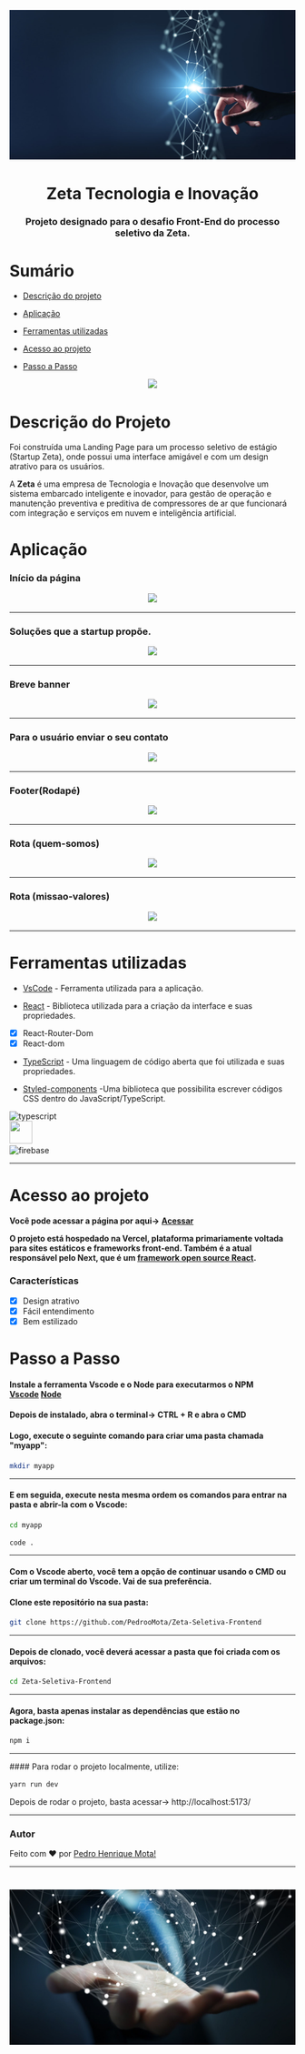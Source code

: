 <p align="center">
<img src="/public/banner3.jpg"/>
</p>
<h1 align="center"> Zeta Tecnologia e Inovação </h1>
<h3 align="center"> Projeto designado para o desafio Front-End do processo seletivo da Zeta. </h3>

# Sumário

- [Descrição do projeto](#descrição-do-projeto)

- [Aplicação](#aplicação)

- [Ferramentas utilizadas](#ferramentas-utilizadas)

- [Acesso ao projeto](#acesso-ao-projeto)

- [Passo a Passo](#passo-a-passo)



<p align="center">
<img src="http://img.shields.io/static/v1?label=STATUS&message=PROJETO%20FINALIZADO&color=GREEN&style=for-the-badge"/>
</p>

# Descrição do Projeto
Foi construída uma Landing Page para um processo seletivo de estágio (Startup Zeta), onde possui uma interface amigável e com um design atrativo para os usuários.

A <b>Zeta</b> é uma empresa de Tecnologia e Inovação que desenvolve um sistema embarcado inteligente e inovador, para gestão de operação e manutenção preventiva e preditiva de compressores de ar que funcionará com integração e serviços em nuvem e inteligência artificial.


# Aplicação

### Início da página
<div align="center">
    <img src="https://user-images.githubusercontent.com/83295376/222475838-17f7a6ad-fd01-47bd-806f-80cc24939d19.png"/>
    
</div>
<hr>

### Soluções que a startup propõe.
<div align="center" id="img2">
    <img src="https://user-images.githubusercontent.com/83295376/222476640-d2095c57-ddbc-4745-8310-71ced50485b1.png"/>
    
</div>
<hr>

### Breve banner 
<div align="center">
    <img src="https://user-images.githubusercontent.com/83295376/222477683-fd1f00d9-0c7a-4628-870b-b49cfa24e034.png"/>
    
</div>
<hr>


### Para o usuário enviar o seu contato
<div align="center">
    <img src="https://user-images.githubusercontent.com/83295376/222478421-8496f617-4747-4b17-bee5-5275eafbda5f.png"/>
    
</div>
<hr>

### Footer(Rodapé)
<div align="center">
    <img src="https://user-images.githubusercontent.com/83295376/222478826-4837c67b-2293-4d92-9ba6-529eb5887125.png"/>
    
</div>
<hr>

### Rota (quem-somos)
<div align="center">
    <img src="https://user-images.githubusercontent.com/83295376/222480928-50f725f8-493f-4876-b081-9c2879b493f3.png"/>
    
</div>
<hr>

### Rota (missao-valores)
<div align="center">
    <img src="https://user-images.githubusercontent.com/83295376/222481254-c21fdbc6-4b21-4bfc-83f4-f8126b23da89.png"/>
</div>
<hr>

# Ferramentas utilizadas

- [VsCode](https://code.visualstudio.com/) - Ferramenta utilizada para a aplicação.

- [React](https://pt-br.reactjs.org/) - Biblioteca utilizada para a criação da interface e suas propriedades.
- [x] React-Router-Dom
- [x] React-dom

- [TypeScript](https://www.typescriptlang.org/) - Uma linguagem de código aberta que foi utilizada e suas propriedades.

- [Styled-components](https://coodesh.com/blog/dicionario/o-que-e-styled-components/) -Uma biblioteca que possibilita escrever códigos CSS dentro do JavaScript/TypeScript.

<img src="https://cdn.jsdelivr.net/gh/devicons/devicon/icons/vscode/vscode-original-wordmark.svg" alt="typescript" width="40" height="40"/><br>
<img src="https://cdn.jsdelivr.net/gh/devicons/devicon/icons/typescript/typescript-original.svg" width="40" height="40"/><br>
<img src="https://cdn.jsdelivr.net/gh/devicons/devicon/icons/react/react-original-wordmark.svg" alt="firebase" width="40" height="40"/>
<hr>


# Acesso ao projeto

**Você pode acessar a página por aqui->**  **<a target="_blank" href="https://zeta-seletiva-frontend-delta.vercel.app/">Acessar</a>**


**O projeto está hospedado na Vercel, plataforma primariamente voltada para sites estáticos e frameworks front-end. Também é a atual responsável pelo Next, que é um <a target="_blank" href="https://opensource.com/article/20/1/react-javascript-frameworks">framework open source React</a>.**

### Características
- [x] Design atrativo
- [x] Fácil entendimento
- [X] Bem estilizado

# Passo a Passo

#### **Instale a ferramenta Vscode e o Node para executarmos o NPM**  <br>**<a target="_blank" href="https://code.visualstudio.com/">Vscode</a>  <a target="_blank" href="https://opensource.com/article/20/1/react-javascript-frameworks">Node</a>**



#### Depois de instalado, abra o terminal-> **CTRL + R e abra o CMD** <br>
#### Logo, execute o seguinte comando para criar uma pasta chamada "myapp":

```sh
mkdir myapp
```
<hr>

#### E em seguida, execute nesta mesma ordem os comandos para entrar na pasta e abrir-la com o Vscode:

```sh
cd myapp
```

```sh
code .
```
<hr>

#### Com o Vscode aberto, você tem a opção de continuar usando o CMD ou criar um terminal do Vscode. Vai de sua preferência.

#### Clone este repositório na sua pasta:

```sh
git clone https://github.com/PedrooMota/Zeta-Seletiva-Frontend
```
<hr>

#### Depois de clonado, você deverá acessar a pasta que foi criada com os arquivos:

```sh
cd Zeta-Seletiva-Frontend
```
<hr>

#### Agora, basta apenas instalar as dependências que estão no package.json:

```sh
npm i
```
<hr>
#### Para rodar o projeto localmente, utilize:

```sh
yarn run dev
```

Depois de rodar o projeto, basta acessar-> http://localhost:5173/
<hr>

### Autor

Feito com ❤️ por <a target="_blank" href="https://www.linkedin.com/in/pedro-mota-294521232/">Pedro Henrique Mota!</a>

<hr>

<h1 align="center">
  <img alt="NextLevelWeek" title="#NextLevelWeek" src="/public/banner1.jpg" />
</h1>
